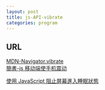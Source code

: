 ```yaml
---
layout: post
title: js-API-vibrate
categories: program
---
```


## URL

[MDN-Navigator.vibrate](<https://developer.mozilla.org/zh-CN/docs/Web/API/Navigator/vibrate>"MDN-Navigator.vibrate")<br>
[簡書-js 移动端使手机震动](<https://www.jianshu.com/p/76d50899b8f3>"簡書-js 移动端使手机震动")

[使用 JavaScript 阻止屏幕進入睡眠狀態](<https://www.readfog.com/a/1673429721142104064>"使用 JavaScript 阻止屏幕進入睡眠狀態")
